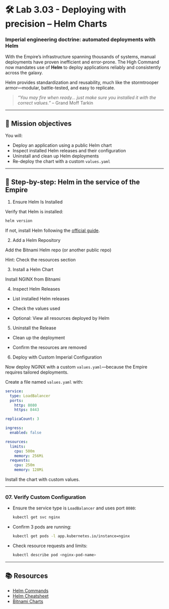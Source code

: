 # 🛠️ Lab 3.03 - Deploying with precision – Helm Charts

### **Imperial engineering doctrine: automated deployments with Helm**

With the Empire’s infrastructure spanning thousands of systems, manual deployments have proven inefficient and error-prone. The High Command now mandates use of **Helm** to deploy applications reliably and consistently across the galaxy.

Helm provides standardization and reusability, much like the stormtrooper armor—modular, battle-tested, and easy to replicate.

> _“You may fire when ready… just make sure you installed it with the correct values.”_ – Grand Moff Tarkin

---

## 🎯 Mission objectives

You will:

- Deploy an application using a public Helm chart
- Inspect installed Helm releases and their configuration
- Uninstall and clean up Helm deployments
- Re-deploy the chart with a custom `values.yaml`

---

## 🧭 Step-by-step: Helm in the service of the Empire

1.  Ensure Helm Is Installed

Verify that Helm is installed:

```bash
helm version
```

If not, install Helm following the [official guide](https://helm.sh/docs/intro/install/).

2.  Add a Helm Repository

Add the Bitnami Helm repo (or another public repo)

Hint: Check the resources section

3.  Install a Helm Chart

Install NGINX from Bitnami

4.  Inspect Helm Releases

- List installed Helm releases

- Check the values used

- Optional: View all resources deployed by Helm

5.  Uninstall the Release

- Clean up the deployment

- Confirm the resources are removed

6.  Deploy with Custom Imperial Configuration

Now deploy NGINX with a custom `values.yaml`—because the Empire requires tailored deployments.

Create a file named `values.yaml` with:

```yaml
service:
  type: LoadBalancer
  ports:
    http: 8080
    https: 8443

replicaCount: 3

ingress:
  enabled: false

resources:
  limits:
    cpu: 500m
    memory: 256Mi
  requests:
    cpu: 250m
    memory: 128Mi
```

Install the chart with custom values.

---

### 07. Verify Custom Configuration

- Ensure the service type is `LoadBalancer` and uses port `8080`:

  ```bash
  kubectl get svc nginx
  ```

- Confirm 3 pods are running:

  ```bash
  kubectl get pods -l app.kubernetes.io/instance=nginx
  ```

- Check resource requests and limits:

  ```bash
  kubectl describe pod <nginx-pod-name>
  ```

---

## 📚 Resources

- [Helm Commands](https://helm.sh/docs/helm/)
- [Helm Cheatsheet](https://helm.sh/docs/intro/cheatsheet/)
- [Bitnami Charts](https://charts.bitnami.com/)
